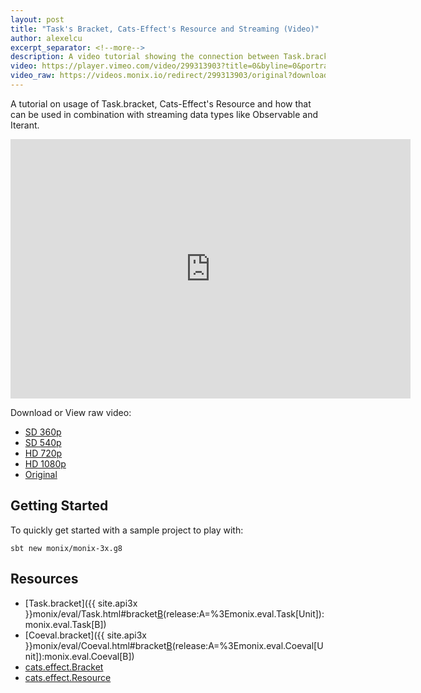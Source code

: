 ```yaml
---
layout: post
title: "Task's Bracket, Cats-Effect's Resource and Streaming (Video)"
author: alexelcu
excerpt_separator: <!--more-->
description: A video tutorial showing the connection between Task.bracket, Resource and the streaming data types.
video: https://player.vimeo.com/video/299313903?title=0&byline=0&portrait=0
video_raw: https://videos.monix.io/redirect/299313903/original?download=false
---
```


A tutorial on usage of Task.bracket, Cats-Effect's Resource and how
that can be used in combination with streaming data types like
Observable and Iterant.

<!--more-->

<iframe src="https://player.vimeo.com/video/299313903?title=0&byline=0&portrait=0" width="640" height="415" frameborder="0" webkitallowfullscreen mozallowfullscreen allowfullscreen></iframe>

Download or View raw video:

- [SD 360p](https://videos.monix.io/redirect/299313903/SD%20360p?download=false)
- [SD 540p](https://videos.monix.io/redirect/299313903/SD%20540p?download=false)
- [HD 720p](https://videos.monix.io/redirect/299313903/HD%20720p?download=false)
- [HD 1080p](https://videos.monix.io/redirect/299313903/HD%201080p?download=false)
- [Original](https://videos.monix.io/redirect/299313903/original?download=false)

## Getting Started

To quickly get started with a sample project to play with:

```
sbt new monix/monix-3x.g8
```

## Resources

- [Task.bracket]({{ site.api3x }}monix/eval/Task.html#bracket[B](use:A=%3Emonix.eval.Task[B])(release:A=%3Emonix.eval.Task[Unit]):monix.eval.Task[B])
- [Coeval.bracket]({{ site.api3x }}monix/eval/Coeval.html#bracket[B](use:A=%3Emonix.eval.Coeval[B])(release:A=%3Emonix.eval.Coeval[Unit]):monix.eval.Coeval[B])
- [cats.effect.Bracket](https://typelevel.org/cats-effect/typeclasses/bracket.html)
- [cats.effect.Resource](https://typelevel.org/cats-effect/datatypes/resource.html)
